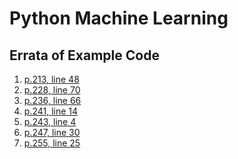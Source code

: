 Python Machine Learning
=======================

## Errata of Example Code
1. [p.213, line 48](https://github.com/likelion-donghun/shinsegye/blob/master/ensemble_total.py)
2. [p.228, line 70](https://github.com/likelion-donghun/shinsegye/blob/master/bagging.py)
3. [p.236, line 66](https://github.com/likelion-donghun/shinsegye/blob/master/adaboost.py)
4. [p.241, line 14](https://github.com/likelion-donghun/shinsegye/blob/master/analyzing%20sentiment.py)
5. [p.243, line 4](https://github.com/likelion-donghun/shinsegye/blob/master/bag_of_words.py)
6. [p.247, line 30](https://github.com/likelion-donghun/shinsegye/blob/master/bag_of_words.py)
7. [p.255, line 25](https://github.com/likelion-donghun/shinsegye/commit/aa1de00a77e616a303017573231f57387d979a61)




